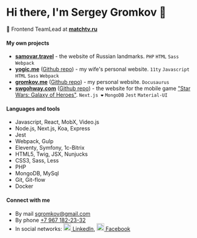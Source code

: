 # Hi there, I'm Sergey Gromkov 👋

👔 Frontend TeamLead at **[matchtv.ru](https://matchtv.ru)**

#### My own projects

- **[samovar.travel](https://samovar.travel)** - the website of&nbsp;Russian landmarks. `PHP` `HTML` `Sass` `Webpack`
- **[yogic.me](https://yogic.me)** ([Github repo](https://github.com/sgromkov/yogic.me)) - my wife's personal website. `11ty` `Javascript` `HTML` `Sass` `Webpack`
- **[gromkov.me](https://gromkov.me)** ([Github repo](https://github.com/sgromkov/gromkov.me)) - my personal website. `Docusaurus`
- **[swgohway.com](https://swgohway.com)** ([Github repo](https://github.com/sgromkov/swgoh)) - the website for the mobile game ["Star Wars: Galaxy of Heroes"](https://www.ea.com/ru-ru/games/starwars/galaxy-of-heroes). `Next.js ❤️` `MongoDB` `Jest` `Material-UI`

#### Languages and tools

- Javascript, React, MobX, Video.js
- Node.js, Next.js, Koa, Express
- Jest
- Webpack, Gulp
- Eleventy, Symfony, 1c-Bitrix
- HTML5, Twig, JSX, Nunjucks
- CSS3, Sass, Less
- PHP
- MongoDB, MySql
- Git, Git-flow
- Docker

#### Connect with me
* By mail [sgromkov@gmail.com](mailto:sgromkov@gmail.com)
* By phone [+7 967 182-23-32](tel:+79671822332)
* In social networks: [<img src="https://cdn.jsdelivr.net/npm/simple-icons@3.0.1/icons/linkedin.svg" alt="" height="20" /> LinkedIn](https://ru.linkedin.com/in/sgromkov), [<img src="https://cdn.jsdelivr.net/npm/simple-icons@3.0.1/icons/facebook.svg" alt="" height="20" /> Facebook](https://www.facebook.com/sgromkov)
